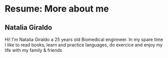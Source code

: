 # Resume: More about me

## Natalia Giraldo

Hi! I'm Natalia Giraldo a 25 years old Biomedical enginneer.
In my spare time I like to read books, learn and practice languages, do exercice and enjoy my life with my family & friends



